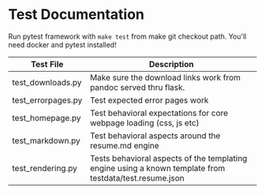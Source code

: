 # Test Documentation

Run pytest framework with `make test` from make git checkout path. You'll need docker and pytest installed!

| Test File  | Description    |
|--------------------|---------------------------------------------------------------------|
| test_downloads.py  | Make sure the download links work from pandoc served thru flask.    |
| test_errorpages.py | Test expected error pages work                                      |
| test_homepage.py   | Test behavioral expectations for core webpage loading (css, js etc) |
| test_markdown.py   | Test behavioral aspects around the resume.md engine                 |
| test_rendering.py   | Tests behavioral aspects of the templating engine using a known template from testdata/test.resume.json                 |

